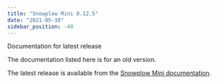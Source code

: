 ```yaml
---
title: "Snowplow Mini 0.12.5"
date: "2021-05-10"
sidebar_position: -40
---
```


Documentation for latest release

The documentation listed here is for an old version.

The latest release is available from the [Snowplow Mini documentation](/docs/migrated/pipeline-components-and-applications/snowplow-mini/).
